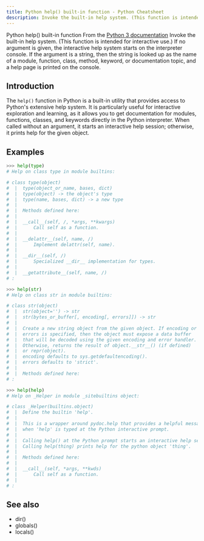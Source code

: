 ```yaml
---
title: Python help() built-in function - Python Cheatsheet
description: Invoke the built-in help system. (This function is intended for interactive use.) If no argument is given, the interactive help system starts on the interpreter console. If the argument is a string, then the string is looked up as the name of a module, function, class, method, keyword, or documentation topic, and a help page is printed on the console.
---
```


<base-title :title="frontmatter.title" :description="frontmatter.description">
Python help() built-in function
</base-title>

<base-disclaimer>
  <base-disclaimer-title>
    From the <a target="_blank" href="https://docs.python.org/3/library/functions.html#help">Python 3 documentation</a>
  </base-disclaimer-title>
  <base-disclaimer-content>
   Invoke the built-in help system. (This function is intended for interactive use.) If no argument is given, the interactive help system starts on the interpreter console. If the argument is a string, then the string is looked up as the name of a module, function, class, method, keyword, or documentation topic, and a help page is printed on the console.
  </base-disclaimer-content>
</base-disclaimer>

## Introduction

The `help()` function in Python is a built-in utility that provides access to Python's extensive help system. It is particularly useful for interactive exploration and learning, as it allows you to get documentation for modules, functions, classes, and keywords directly in the Python interpreter. When called without an argument, it starts an interactive help session; otherwise, it prints help for the given object.

## Examples

```python
>>> help(type)
# Help on class type in module builtins:

# class type(object)
#  |  type(object_or_name, bases, dict)
#  |  type(object) -> the object's type
#  |  type(name, bases, dict) -> a new type
#  |
#  |  Methods defined here:
#  |
#  |  __call__(self, /, *args, **kwargs)
#  |      Call self as a function.
#  |
#  |  __delattr__(self, name, /)
#  |      Implement delattr(self, name).
#  |
#  |  __dir__(self, /)
#  |      Specialized __dir__ implementation for types.
#  |
#  |  __getattribute__(self, name, /)
# :

>>> help(str)
# Help on class str in module builtins:

# class str(object)
#  |  str(object='') -> str
#  |  str(bytes_or_buffer[, encoding[, errors]]) -> str
#  |
#  |  Create a new string object from the given object. If encoding or
#  |  errors is specified, then the object must expose a data buffer
#  |  that will be decoded using the given encoding and error handler.
#  |  Otherwise, returns the result of object.__str__() (if defined)
#  |  or repr(object).
#  |  encoding defaults to sys.getdefaultencoding().
#  |  errors defaults to 'strict'.
#  |
#  |  Methods defined here:
# :

>>> help(help)
# Help on _Helper in module _sitebuiltins object:

# class _Helper(builtins.object)
#  |  Define the builtin 'help'.
#  |
#  |  This is a wrapper around pydoc.help that provides a helpful message
#  |  when 'help' is typed at the Python interactive prompt.
#  |
#  |  Calling help() at the Python prompt starts an interactive help session.
#  |  Calling help(thing) prints help for the python object 'thing'.
#  |
#  |  Methods defined here:
#  |
#  |  __call__(self, *args, **kwds)
#  |      Call self as a function.
#  |
# :
```

## See also

- <router-link to="/builtin/dir">dir()</router-link>
- <router-link to="/builtin/globals">globals()</router-link>
- <router-link to="/builtin/locals">locals()</router-link>
